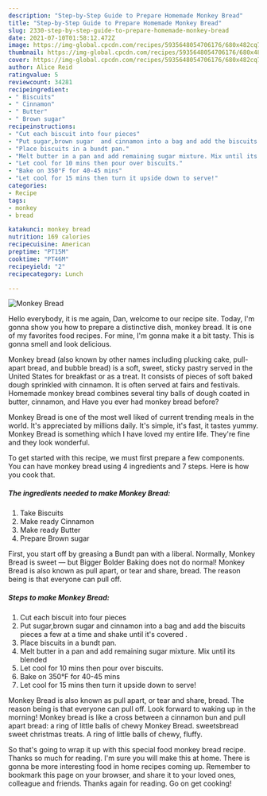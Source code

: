 ```yaml
---
description: "Step-by-Step Guide to Prepare Homemade Monkey Bread"
title: "Step-by-Step Guide to Prepare Homemade Monkey Bread"
slug: 2330-step-by-step-guide-to-prepare-homemade-monkey-bread
date: 2021-07-10T01:58:12.472Z
image: https://img-global.cpcdn.com/recipes/5935648054706176/680x482cq70/monkey-bread-recipe-main-photo.jpg
thumbnail: https://img-global.cpcdn.com/recipes/5935648054706176/680x482cq70/monkey-bread-recipe-main-photo.jpg
cover: https://img-global.cpcdn.com/recipes/5935648054706176/680x482cq70/monkey-bread-recipe-main-photo.jpg
author: Alice Reid
ratingvalue: 5
reviewcount: 34281
recipeingredient:
- " Biscuits"
- " Cinnamon"
- " Butter"
- " Brown sugar"
recipeinstructions:
- "Cut each biscuit into four pieces"
- "Put sugar,brown sugar  and cinnamon into a bag and add the biscuits pieces a few at a time and shake  until it&#39;s covered ."
- "Place biscuits in a bundt pan."
- "Melt butter in a pan and add remaining sugar mixture. Mix until its blended"
- "Let cool for 10 mins then pour over biscuits."
- "Bake on 350°F for 40-45 mins"
- "Let cool for 15 mins then turn it upside down to serve!"
categories:
- Recipe
tags:
- monkey
- bread

katakunci: monkey bread 
nutrition: 169 calories
recipecuisine: American
preptime: "PT15M"
cooktime: "PT46M"
recipeyield: "2"
recipecategory: Lunch

---
```



![Monkey Bread](https://img-global.cpcdn.com/recipes/5935648054706176/680x482cq70/monkey-bread-recipe-main-photo.jpg)

Hello everybody, it is me again, Dan, welcome to our recipe site. Today, I'm gonna show you how to prepare a distinctive dish, monkey bread. It is one of my favorites food recipes. For mine, I'm gonna make it a bit tasty. This is gonna smell and look delicious.

Monkey bread (also known by other names including plucking cake, pull-apart bread, and bubble bread) is a soft, sweet, sticky pastry served in the United States for breakfast or as a treat. It consists of pieces of soft baked dough sprinkled with cinnamon. It is often served at fairs and festivals. Homemade monkey bread combines several tiny balls of dough coated in butter, cinnamon, and Have you ever had monkey bread before?

Monkey Bread is one of the most well liked of current trending meals in the world. It's appreciated by millions daily. It's simple, it's fast, it tastes yummy. Monkey Bread is something which I have loved my entire life. They're fine and they look wonderful.


To get started with this recipe, we must first prepare a few components. You can have monkey bread using 4 ingredients and 7 steps. Here is how you cook that.

<!--inarticleads1-->

##### The ingredients needed to make Monkey Bread:

1. Take  Biscuits
1. Make ready  Cinnamon
1. Make ready  Butter
1. Prepare  Brown sugar


First, you start off by greasing a Bundt pan with a liberal. Normally, Monkey Bread is sweet — but Bigger Bolder Baking does not do normal! Monkey Bread is also known as pull apart, or tear and share, bread. The reason being is that everyone can pull off. 

<!--inarticleads2-->

##### Steps to make Monkey Bread:

1. Cut each biscuit into four pieces
1. Put sugar,brown sugar  and cinnamon into a bag and add the biscuits pieces a few at a time and shake  until it&#39;s covered .
1. Place biscuits in a bundt pan.
1. Melt butter in a pan and add remaining sugar mixture. Mix until its blended
1. Let cool for 10 mins then pour over biscuits.
1. Bake on 350°F for 40-45 mins
1. Let cool for 15 mins then turn it upside down to serve!


Monkey Bread is also known as pull apart, or tear and share, bread. The reason being is that everyone can pull off. Look forward to waking up in the morning! Monkey bread is like a cross between a cinnamon bun and pull apart bread: a ring of little balls of chewy Monkey Bread. sweetsbread sweet christmas treats. A ring of little balls of chewy, fluffy. 

So that's going to wrap it up with this special food monkey bread recipe. Thanks so much for reading. I'm sure you will make this at home. There is gonna be more interesting food in home recipes coming up. Remember to bookmark this page on your browser, and share it to your loved ones, colleague and friends. Thanks again for reading. Go on get cooking!
